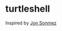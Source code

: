 # turtleshell



Inspired by [Jon Sonmez](https://www.youtube.com/watch?v=xso5G7m_Hxg&feature=youtu.be&a)
